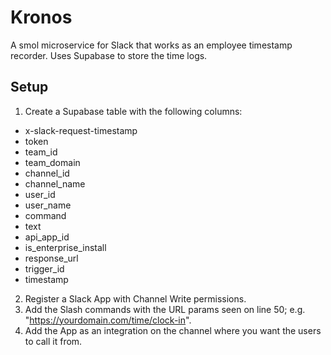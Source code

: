 # Kronos

A smol microservice for Slack that works as an employee timestamp recorder. Uses Supabase to store the time logs.

## Setup

1. Create a Supabase table with the following columns:

- x-slack-request-timestamp
- token
- team_id
- team_domain
- channel_id
- channel_name
- user_id
- user_name
- command
- text
- api_app_id
- is_enterprise_install
- response_url
- trigger_id
- timestamp

2. Register a Slack App with Channel Write permissions.
3. Add the Slash commands with the URL params seen on line 50; e.g. "https://yourdomain.com/time/clock-in".
4. Add the App as an integration on the channel where you want the users to call it from.
